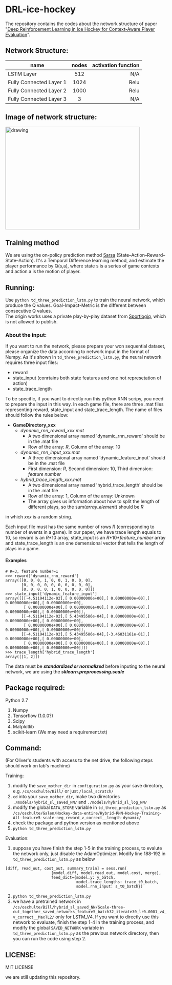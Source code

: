 # DRL-ice-hockey

The repository contains the codes about the network structure of paper "[Deep Reinforcement Learning in Ice Hockey
for Context-Aware Player Evaluation](https://www.ijcai.org/proceedings/2018/0478.pdf)".  

## Network Structure:  

| name        | nodes           | activation function  |
| ------------- |:-------------:| -----:|
| LSTM Layer    | 512           | N/A |
| Fully Connected Layer 1| 1024     |  Relu |
| Fully Connected Layer 2| 1000      |  Relu |
| Fully Connected Layer 3| 3      |  N/A |

## Image of network structure:  

<img src=./images/DP-lstm-model-structure.png alt="drawing" height="320" width="420"/>

<!---![model-structure](./images/DP-lstm-model-structure.png =250x250)--->

## Training method 
We are using the on-policy prediction method [Sarsa](https://en.wikipedia.org/wiki/State%E2%80%93action%E2%80%93reward%E2%80%93state%E2%80%93action) (State–Action–Reward–State–Action).
It's a Temporal Difference learning method, and estimate the player performance by Q(s,a), where state s is a series of game contexts and action a is the motion of player.

## Running:  
Use ```python td_three_prediction_lstm.py``` to train the neural network, which produce the Q values. Goal-Impact-Metric is the different between consecutive Q values.  
The origin works uses a private play-by-play dataset from [Sportlogiq](http://sportlogiq.com/en/), which is not allowed to publish. 

### About the input: 
If you want to run the network, please prepare your won sequential dataset, please organize the data according to network input in the format of Numpy. As it's shown in ```td_three_prediction_lstm.py```, the neural network requires three input files: 

* reward
* state_input (conrtains both state features and one hot represetation of action) 
* state_trace_length

To be specific, if you want to directly run this python RNN scripy, you need to prepare the input in this way. In each game file, there are three .mat files representing reward, state_input and state_trace_length. The name of files should follow the rules below:
 
 - **GameDirectory_xxx**
   - *dynamic_rnn_reward_xxx.mat*
     - A two dimensional array named 'dynamic_rnn_reward' should be in the .mat file
     - Row of the array: _R_, Column of the array: 10
   - *dynamic_rnn_input_xxx.mat*
     - A three dimensional array named 'dynamic_feature_input' should be in the .mat file
     - First dimension: _R_, Second dimension: 10, Third dimension: _feature number_
   - *hybrid_trace_length_xxx.mat*
     - A two dimensional array named 'hybrid_trace_length' should be in the .mat file
     - Row of the array: 1, Column of the array: Unknown
     - The array gives us information about how to split the length of different plays, so the sum(_array_element_) should be _R_
 
 in which *xxx* is a random string.
 
Each input file must has the same number of rows _R_ (corresponding to number of events in a game). In our paper, we have trace length equals to 10, so reward is an _R_\*10 array, state_input is an _R_\*10\*_feature_number_ array and state_trace_length is an one demensional vector that tells the length of plays in a game.

#### Examples
```
# R=3, feature number=1
>>> reward['dynamic_rnn_reward']
array([[0, 0, 0, 1, 0, 0, 1, 0, 0, 0],
       [0, 0, 0, 0, 0, 0, 0, 0, 0, 0],
       [0, 0, 0, 0, 1, 0, 0, 0, 0, 0]])
>>> state_input['dynamic_feature_input']
array([[[-4.51194112e-02],[ 0.00000000e+00],[ 0.00000000e+00],[ 0.00000000e+00],[ 0.00000000e+00],
        [ 0.00000000e+00],[ 0.00000000e+00],[ 0.00000000e+00],[ 0.00000000e+00],[ 0.00000000e+00]],
       [[-4.51194112e-02],[ 5.43495586e-04],[ 0.00000000e+00],[ 0.00000000e+00],[ 0.00000000e+00],
        [ 0.00000000e+00],[ 0.00000000e+00],[ 0.00000000e+00],[ 0.00000000e+00],[ 0.00000000e+00]],
       [[-4.51194112e-02],[ 5.43495586e-04],[-3.46831161e-01],[ 0.00000000e+00],[ 0.00000000e+00],
        [ 0.00000000e+00],[ 0.00000000e+00],[ 0.00000000e+00],[ 0.00000000e+00],[ 0.00000000e+00]]])
>>> trace_length['hybrid_trace_length']
array([[1, 2]])
```

The data must be ***standardized or normalized*** before inputing to the neural network, we are using the ***sklearn.preprocessing.scale*** 

## Package required:
Python 2.7
1. Numpy
2. Tensorflow (1.0.0?)
3. Scipy
4. Matplotlib
5. scikit-learn
(We may need a requirement.txt)

## Command:
(For Oliver's students with access to the net drive, the following steps should work on lab's machine)

Training:
1. modify the `save_mother_dir` in `configuration.py` as your save directory, e.g. `/cs/oschulte/Bill/` or just `/local_scratch/`
2. `cd` into your `save_mother_dir`,  make two directories `./models/hybrid_sl_saved_NN/` and `./models/hybrid_sl_log_NN/`
3. modify the global `DATA_STORE` variable in `td_three_prediction_lstm.py` as `/cs/oschulte/Galen/Hockey-data-entire/Hybrid-RNN-Hockey-Training-All-feature5-scale-neg_reward_v_correct__length-dynamic/`
4. check the package and python version as mentioned above
5. `python td_three_prediction_lstm.py`

Evaluation:
1. suppose you have finish the step 1-5 in the training process, to evalute the network only, just disable the AdamOptimizer. Modify line 188-192 in `td_three_prediction_lstm.py` as below
```
[diff, read_out, cost_out, summary_train] = sess.run(
                    [model.diff, model.read_out, model.cost, merge],
                    feed_dict={model.y: y_batch,
                               model.trace_lengths: trace_t0_batch,
                               model.rnn_input: s_t0_batch})
```
2. `python td_three_prediction_lstm.py`
3. we have a pretrained network in `/cs/oschulte/Bill/hybrid_sl_saved_NN/Scale-three-cut_together_saved_networks_feature5_batch32_iterate30_lr0.0001_v4_v_correct__MaxTL2/` only for LSTM_V4. If you want to directly use this network to evaluate, finish the step 1-4 in the training process, and modify the global `SAVED_NETWORK` variable in `td_three_prediction_lstm.py` as the previous network directory, then you can run the code using step 2.


## LICENSE:
MIT LICENSE

we are still updating this repository.

